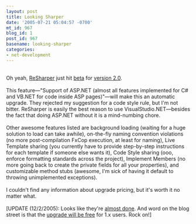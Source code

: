 ```yaml
---
layout: post
title: Looking Sharper
date: '2005-07-21 05:04:57 -0700'
mt_id: 967
blog_id: 1
post_id: 967
basename: looking-sharper
categories:
- net-development
---
```

<br />Oh yeah, <a href="http://www.jetbrains.com/resharper/" title="Best Add-in Ever.">ReSharper</a> just hit <a href="http://www.larkware.com/dg3/TheDailyGrind670.html">beta</a> for <a href="http://www.jetbrains.net/confluence/display/ReSharper/ReSharper+2.0+Plan" title="2.0 changes">version 2.0</a>.<br /><br />This feature&#x2014;"Support of ASP.NET (almost all features implemented for C# and VB.NET for code inside ASP pages)"&#x2014;will make this an automatic upgrade. They rejected my suggestion for a code style rule, but I'm not bitter. ReSharper is easily the best reason to use VisualStudio.NET&#x2014;besides the fact that doing ASP.NET without it is a mind-numbing chore.<br /><br />Other awesome features listed are background loading (waiting for a huge solution to load can take awhile), on-the-fly naming convention violations (no more post-compilation FxCop execution, at least for naming), Live Template sharing (you currently have to provide step-by-step instructions for each template if someone else wants it), Code Style sharing (ooo, enforce formatting standards across the project), Implement Members (no more going back to create the private fields for all your properties), and customizable method stubs (awesome, I'm sick of having it default to throwing unimplemented exceptions).<br /><br />I couldn't find any information about upgrade pricing, but it's worth it no matter what.<br /><br />[UPDATE (12/2/2005): Looks like they're <a href="http://www.jetbrains.net/confluence/display/ReSharper/ReSharper+2.0+Plan">almost done</a>. And word on the blog street is that the <a href="http://www.publicvoid.dk/ReSharper20WhatsNew.aspx">upgrade will be free</a> for 1.x users. Rock on!]<br /><br /><br />
